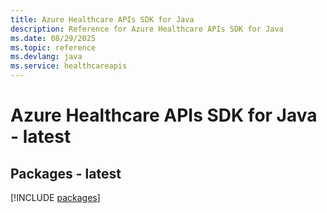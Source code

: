 ```yaml
---
title: Azure Healthcare APIs SDK for Java
description: Reference for Azure Healthcare APIs SDK for Java
ms.date: 08/29/2025
ms.topic: reference
ms.devlang: java
ms.service: healthcareapis
---
```

# Azure Healthcare APIs SDK for Java - latest
## Packages - latest
[!INCLUDE [packages](healthcare-apis-index.md)]